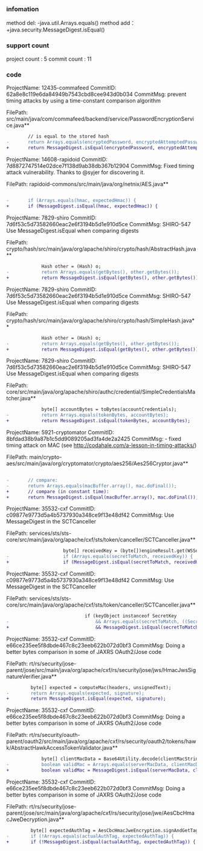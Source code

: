 ###  infomation 
method del:
-java.util.Arrays.equals()
method add：
+java.security.MessageDigest.isEqual()
###  support count
project count : 5
commit count : 11
###  code
ProjectName: 12435-commafeed
CommitID: 62a8e8c119e6da84949b7543cbd8cee943d0b034
CommitMsg: prevent timing attacks by using a time-constant comparison algorithm

FilePath: src/main/java/com/commafeed/backend/service/PasswordEncryptionService.java**
```diff
 		// is equal to the stored hash
-		return Arrays.equals(encryptedPassword, encryptedAttemptedPassword);
+		return MessageDigest.isEqual(encryptedPassword, encryptedAttemptedPassword);
```
ProjectName: 14608-rapidoid
CommitID: 7d8872747514e02dce7f138d9ab38db367b12904
CommitMsg: Fixed timing attack vulnerability. Thanks to @syjer for discovering it.

FilePath: rapidoid-commons/src/main/java/org/netnix/AES.java**
```diff
 
-		if (Arrays.equals(hmac, expectedHmac)) {
+		if (MessageDigest.isEqual(hmac, expectedHmac)) {
```
ProjectName: 7829-shiro
CommitID: 7d6f53c5d73582660eac2e6f3194b5d1e910d5ce
CommitMsg: SHIRO-547 Use MessageDigest.isEqual when comparing digests

FilePath: crypto/hash/src/main/java/org/apache/shiro/crypto/hash/AbstractHash.java**
```diff
             Hash other = (Hash) o;
-            return Arrays.equals(getBytes(), other.getBytes());
+            return MessageDigest.isEqual(getBytes(), other.getBytes());
```
ProjectName: 7829-shiro
CommitID: 7d6f53c5d73582660eac2e6f3194b5d1e910d5ce
CommitMsg: SHIRO-547 Use MessageDigest.isEqual when comparing digests

FilePath: crypto/hash/src/main/java/org/apache/shiro/crypto/hash/SimpleHash.java**
```diff
             Hash other = (Hash) o;
-            return Arrays.equals(getBytes(), other.getBytes());
+            return MessageDigest.isEqual(getBytes(), other.getBytes());
```
ProjectName: 7829-shiro
CommitID: 7d6f53c5d73582660eac2e6f3194b5d1e910d5ce
CommitMsg: SHIRO-547 Use MessageDigest.isEqual when comparing digests

FilePath: core/src/main/java/org/apache/shiro/authc/credential/SimpleCredentialsMatcher.java**
```diff
             byte[] accountBytes = toBytes(accountCredentials);
-            return Arrays.equals(tokenBytes, accountBytes);
+            return MessageDigest.isEqual(tokenBytes, accountBytes);
```
ProjectName: 5921-cryptomator
CommitID: 8bfdad38b9a87b1c5dd9089205ad3fa4de2a2425
CommitMsg: - fixed timing attack on MAC (see http://codahale.com/a-lesson-in-timing-attacks/)

FilePath: main/crypto-aes/src/main/java/org/cryptomator/crypto/aes256/Aes256Cryptor.java**
```diff
 
-		// compare:
-		return Arrays.equals(macBuffer.array(), mac.doFinal());
+		// compare (in constant time):
+		return MessageDigest.isEqual(macBuffer.array(), mac.doFinal());
```
ProjectName: 35532-cxf
CommitID: c09877e9773d5a4b5737930a348ce9f13e48df42
CommitMsg: Use MessageDigest in the SCTCanceller

FilePath: services/sts/sts-core/src/main/java/org/apache/cxf/sts/token/canceller/SCTCanceller.java**
```diff
                     byte[] receivedKey = (byte[])engineResult.get(WSSecurityEngineResult.TAG_SECRET);
-                    if (Arrays.equals(secretToMatch, receivedKey)) {
+                    if (MessageDigest.isEqual(secretToMatch, receivedKey)) {
```
ProjectName: 35532-cxf
CommitID: c09877e9773d5a4b5737930a348ce9f13e48df42
CommitMsg: Use MessageDigest in the SCTCanceller

FilePath: services/sts/sts-core/src/main/java/org/apache/cxf/sts/token/canceller/SCTCanceller.java**
```diff
                             if (keyObject instanceof SecretKey
-                                && Arrays.equals(secretToMatch, ((SecretKey)keyObject).getEncoded())) {
+                                && MessageDigest.isEqual(secretToMatch, ((SecretKey)keyObject).getEncoded())) {
```
ProjectName: 35532-cxf
CommitID: e66ce235ee5f8dbde467c8c23eeb622b072d0bf3
CommitMsg: Doing a better bytes comparison in some of JAXRS OAuth2/Jose code

FilePath: rt/rs/security/jose-parent/jose/src/main/java/org/apache/cxf/rs/security/jose/jws/HmacJwsSignatureVerifier.java**
```diff
         byte[] expected = computeMac(headers, unsignedText);
-        return Arrays.equals(expected, signature);
+        return MessageDigest.isEqual(expected, signature);
```
ProjectName: 35532-cxf
CommitID: e66ce235ee5f8dbde467c8c23eeb622b072d0bf3
CommitMsg: Doing a better bytes comparison in some of JAXRS OAuth2/Jose code

FilePath: rt/rs/security/oauth-parent/oauth2/src/main/java/org/apache/cxf/rs/security/oauth2/tokens/hawk/AbstractHawkAccessTokenValidator.java**
```diff
             byte[] clientMacData = Base64Utility.decode(clientMacString);
-            boolean validMac = Arrays.equals(serverMacData, clientMacData);
+            boolean validMac = MessageDigest.isEqual(serverMacData, clientMacData);
```
ProjectName: 35532-cxf
CommitID: e66ce235ee5f8dbde467c8c23eeb622b072d0bf3
CommitMsg: Doing a better bytes comparison in some of JAXRS OAuth2/Jose code

FilePath: rt/rs/security/jose-parent/jose/src/main/java/org/apache/cxf/rs/security/jose/jwe/AesCbcHmacJweDecryption.java**
```diff
         byte[] expectedAuthTag = AesCbcHmacJweEncryption.signAndGetTag(macState);
-        if (!Arrays.equals(actualAuthTag, expectedAuthTag)) {
+        if (!MessageDigest.isEqual(actualAuthTag, expectedAuthTag)) {
```
